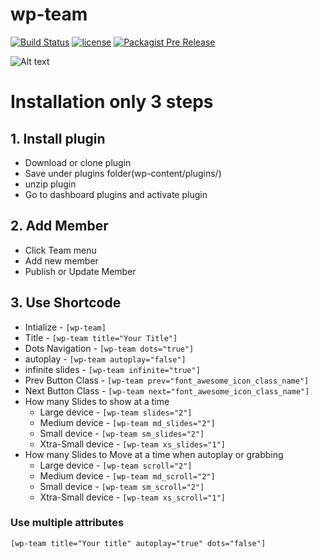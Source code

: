 # wp-team

[![Build Status](https://travis-ci.org/maab16/wp-team.svg?branch=master)](https://travis-ci.org/maab16/wp-team)
[![license](https://img.shields.io/github/license/mashape/apistatus.svg)]()
[![Packagist Pre Release](https://img.shields.io/packagist/vpre/symfony/symfony.svg)]()

![Alt text](http://i.imgur.com/eqY7WQ0.png "Optional title")

# Installation only 3 steps

## 1. Install plugin
* Download or clone plugin
* Save under plugins folder(wp-content/plugins/)
* unzip plugin
* Go to dashboard plugins and activate plugin

## 2. Add Member
* Click Team menu
* Add new member
* Publish or Update Member

## 3. Use Shortcode

* Intialize - `[wp-team]`
* Title - `[wp-team title="Your Title"]`
* Dots Navigation - `[wp-team dots="true"]`
* autoplay - `[wp-team autoplay="false"]`
* infinite slides - `[wp-team infinite="true"]`
* Prev Button Class - `[wp-team prev="font_awesome_icon_class_name"]`
* Next Button Class - `[wp-team next="font_awesome_icon_class_name"]`
* How many Slides to show at a time
	* Large device - `[wp-team slides="2"]`
	* Medium device - `[wp-team md_slides="2"]`
	* Small device - `[wp-team sm_slides="2"]`
	* Xtra-Small device - `[wp-team xs_slides="1"]`
* How many Slides to Move at a time when autoplay or grabbing
	* Large device - `[wp-team scroll="2"]`
	* Medium device - `[wp-team md_scroll="2"]`
	* Small device - `[wp-team sm_scroll="2"]`
	* Xtra-Small device - `[wp-team xs_scroll="1"]`


### Use multiple attributes

```
[wp-team title="Your title" autoplay="true" dots="false"]
```